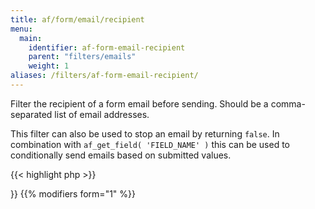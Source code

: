 ```yaml
---
title: af/form/email/recipient
menu:
  main:
    identifier: af-form-email-recipient
    parent: "filters/emails"
    weight: 1
aliases: /filters/af-form-email-recipient/
---
```


Filter the recipient of a form email before sending. Should be a comma-separated list of email addresses.

This filter can also be used to stop an email by returning `false`. In combination with `af_get_field( 'FIELD_NAME' )` this can be used to conditionally send emails based on submitted values.

{{< highlight php >}}
<?php

function filter_email_recipient( $recipient, $email, $form, $fields ) {
	// Add another recipient to email
    $recipient .= ', john@doe.com';
    
    return $recipient;
}
add_filter( 'af/form/email/recipient/key=FORM_KEY', 'filter_email_recipient', 10, 4 );

{{< / highlight >}}

{{% modifiers form="1" %}}